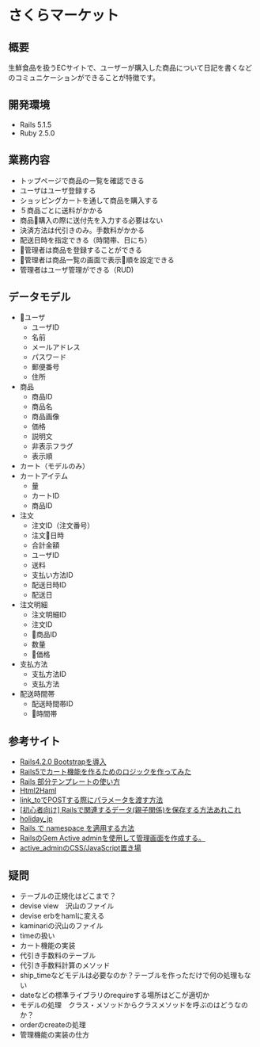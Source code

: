 # さくらマーケット
## 概要
生鮮食品を扱うECサイトで、ユーザーが購入した商品について日記を書くなどのコミュニケーションができることが特徴です。

## 開発環境
- Rails 5.1.5
- Ruby 2.5.0

## 業務内容
- トップページで商品の一覧を確認できる
- ユーザはユーザ登録する
- ショッピングカートを通して商品を購入する
- ５商品ごとに送料がかかる
- 商品購入の際に送付先を入力する必要はない
- 決済方法は代引きのみ。手数料がかかる
- 配送日時を指定できる（時間帯、日にち）
- 管理者は商品を登録することができる
- 管理者は商品一覧の画面で表示順を設定できる
- 管理者はユーザ管理ができる（RUD)

## データモデル
- ユーザ
  - ユーザID
  - 名前
  - メールアドレス
  - パスワード
  - 郵便番号
  - 住所
- 商品
  - 商品ID
  - 商品名
  - 商品画像
  - 価格
  - 説明文
  - 非表示フラグ
  - 表示順
- カート（モデルのみ）
- カートアイテム
  - 量
  - カートID
  - 商品ID
- 注文
  - 注文ID（注文番号）
  - 注文日時
  - 合計金額
  - ユーザID
  - 送料
  - 支払い方法ID
  - 配送日時ID
  - 配送日
- 注文明細
  - 注文明細ID
  - 注文ID
  - 商品ID
  - 数量
  - 価格
- 支払方法
  - 支払方法ID
  - 支払方法
- 配送時間帯
  - 配送時間帯ID
  - 時間帯



## 参考サイト
- [Rails4.2.0 Bootstrapを導入](https://qiita.com/MasahideTakamura/items/b6d14d580c49ac49811e)
- [Rails5でカート機能を作るためのロジックを作ってみた](https://qiita.com/DialBird/items/89ce3a0f25c9dfdb38c1)
- [Rails 部分テンプレートの使い方](https://qiita.com/shizuma/items/1c655dadd2e04b3990a8)
- [Html2Haml](http://html2haml.herokuapp.com/)
- [link_toでPOSTする際にパラメータを渡す方法](https://qiita.com/sugra511/items/3b3235c4798e5b7e8bb5)
- [[初心者向け] Railsで関連するデータ(親子関係)を保存する方法あれこれ](https://qiita.com/jnchito/items/7f41ff3df900909952db)
- [holiday_jp](https://github.com/holiday-jp/holiday_jp-ruby)
- [Rails で namespace を適用する方法](https://qiita.com/ryo-ichikawa/items/2a9159b489a7b16c3dc6)
- [RailsのGem Active adminを使用して管理画面を作成する。](https://qiita.com/dawn_628/items/9ce2968963e162930d7a)
- [active_adminのCSS/JavaScript置き場](https://qiita.com/shinichinomura/items/7d34a2068d951c46dfc3)

## 疑問
- テーブルの正規化はどこまで？
- devise view　沢山のファイル
- devise erbをhamlに変える
- kaminariの沢山のファイル
- timeの扱い
- カート機能の実装
- 代引き手数料のテーブル
- 代引き手数料計算のメソッド
- ship_timeなどモデルは必要なのか？テーブルを作っただけで何の処理もない
- dateなどの標準ライブラリのrequireする場所はどこが適切か
- モデルの処理　クラス・メソッドからクラスメソッドを呼ぶのはどうなのか？
- orderのcreateの処理
- 管理機能の実装の仕方

